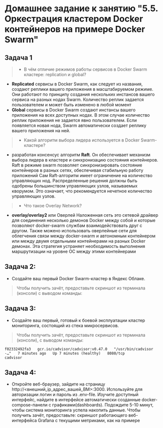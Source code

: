 # Домашнее задание к занятию "5.5. Оркестрация кластером Docker контейнеров на примере Docker Swarm"

## Задача 1

> - В чём отличие режимов работы сервисов в Docker Swarm кластере: replication и global?
 
  - **Replicated** сервисы в Docker Swarm, как следует из названия, создают реплики вашего приложения в масштабируемом режиме. 
Они работают по принципу создания нескольких инстансов вашего сервиса на разных нодах Swarm. 
Количество реплик задается пользователем и может быть изменено в любой момент
  - **Global** сервисы в Docker Swarm создают инстансы вашего приложения на всех доступных нодах. 
В этом случае количество реплик приложения не задается явно пользователем. Если появляется новая нода, Swarm автоматически создает реплику вашего приложения на ней.

> - Какой алгоритм выбора лидера используется в Docker Swarm-кластере?

 - разработан консенсус алгоритм **Raft**. Он обеспечивает механизм выбора лидера в кластере и синхронизацию состояния контейнеров. 
Raft в режиме swarm позволяет синхронизировать состояние контейнеров в разных сетях, обеспечивая стабильную работу приложений
Сам Raft-алгоритм имеет ограничение на количество управляющих нод. Распределенные решения
должны быть одобрены большинством управляющих узлов, называемых кворумом. Это означает, что рекомендуется нечетное количество управляющих узлов.

> - Что такое Overlay Network?

  - **overlay/overlay2** или Оверлей Наложенная сеть это сетевой драйвер для соединения несколько демонов Docker между собой 
и которые позволяют docker-swarm службам взаимодействовать друг с другом. 
Также можено использовать оверлейные сети для облегчения связи между docker-swarm и автономным контейнером 
или между двумя отдельными контейнерами на разных Docker демонах. 
Эта стратегия устраняет необходимость выполнения маршрутизации на уровне ОС между этими контейнерами

## Задача 2:
* Создайте ваш первый Docker Swarm-кластер в Яндекс Облаке.
>Чтобы получить зачёт, предоставьте скриншот из терминала (консоли) с выводом команды:
 

          
 
## Задача 3:
* Создайте ваш первый, готовый к боевой эксплуатации кластер мониторинга, состоящий из стека микросервисов.
> Чтобы получить зачёт, предоставьте скриншот из терминала (консоли), с выводом команды:

    f02332492fa3   gcr.io/cadvisor/cadvisor:v0.47.0   "/usr/bin/cadvisor -…"   7 minutes ago   Up 7 minutes (healthy)   8080/tcp                                                                           cadvisor

  

## Задача 4:
* Откройте веб-браузер, зайдите на страницу http://<внешний_ip_адрес_вашей_ВМ>:3000.
Используйте для авторизации логин и пароль из .env-file.
Изучите доступный интерфейс, найдите в интерфейсе автоматически созданные docker-compose-панели с графиками(dashboards).
Подождите 5-10 минут, чтобы система мониторинга успела накопить данные.
Чтобы получить зачёт, предоставьте:
скриншот работающего веб-интерфейса Grafana с текущими метриками, как на примере




